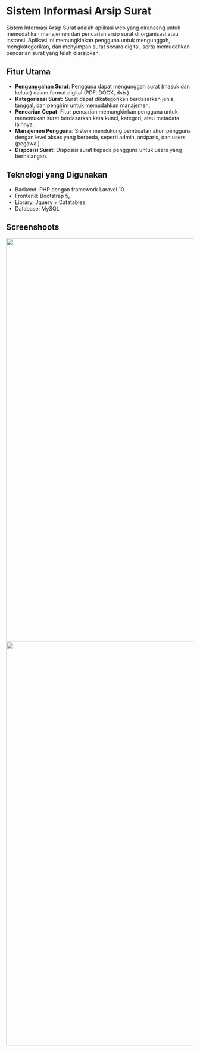 # Sistem Informasi Arsip Surat

Sistem Informasi Arsip Surat adalah aplikasi web yang dirancang untuk memudahkan manajemen dan pencarian arsip surat di organisasi atau instansi. Aplikasi ini memungkinkan pengguna untuk mengunggah, mengkategorikan, dan menyimpan surat secara digital, serta memudahkan pencarian surat yang telah diarsipkan.

## Fitur Utama

- **Pengunggahan Surat**: Pengguna dapat mengunggah surat (masuk dan keluar) dalam format digital (PDF, DOCX, dsb.).
- **Kategorisasi Surat**: Surat dapat dikategorikan berdasarkan jenis, tanggal, dan pengirim untuk memudahkan manajemen.
- **Pencarian Cepat**: Fitur pencarian memungkinkan pengguna untuk menemukan surat berdasarkan kata kunci, kategori, atau metadata lainnya.
- **Manajemen Pengguna**: Sistem mendukung pembuatan akun pengguna dengan level akses yang berbeda, seperti admin, arsiparis, dan users (pegawai).
- **Disposisi Surat**: Disposisi surat kepada pengguna untuk users yang berhalangan.

## Teknologi yang Digunakan

- Backend: PHP dengan framework Laravel 10
- Frontend: Bootstrap 5,
- Library: Jquery + Datatables
- Database: MySQL

## Screenshoots 

<img src="https://i.postimg.cc/44M6PgYz/image.png" width="1080">
<img src="https://i.postimg.cc/WzYcF7TP/image.png" width="1080">

